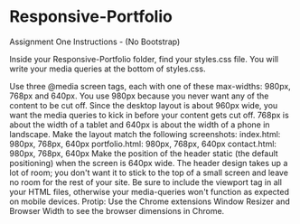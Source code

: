 # Responsive-Portfolio

Assignment One Instructions - (No Bootstrap)

Inside your Responsive-Portfolio folder, find your styles.css file. You will write your media queries at the bottom of styles.css.

Use three @media screen tags, each with one of these max-widths: 980px, 768px and 640px.
You use 980px because you never want any of the content to be cut off. Since the desktop layout is about 960px wide, you want the media queries to kick in before your content gets cut off.
768px is about the width of a tablet and 640px is about the width of a phone in landscape.
Make the layout match the following screenshots:
index.html: 980px, 768px, 640px
portfolio.html: 980px, 768px, 640px
contact.html: 980px, 768px, 640px
Make the position of the header static (the default positioning) when the screen is 640px wide. The header design takes up a lot of room; you don't want it to stick to the top of a small screen and leave no room for the rest of your site.
Be sure to include the viewport tag in all your HTML files, otherwise your media-queries won't function as expected on mobile devices.
Protip: Use the Chrome extensions Window Resizer and Browser Width to see the browser dimensions in Chrome.
